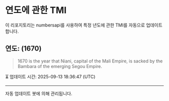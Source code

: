 
# 연도에 관한 TMI

이 리포지토리는 numbersapi를 사용하여 특정 년도에 관한 TMI를 자동으로 업데이트합니다.

## 연도: (1670)
> 1670 is the year that Niani, capital of the Mali Empire, is sacked by the Bambara of the emerging Segou Empire.

⏳ 업데이트 시간: 2025-09-13 18:36:47 (UTC)

---
자동 업데이트 봇에 의해 관리됩니다.
